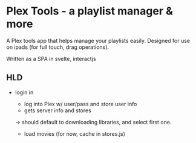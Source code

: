 # Plex Tools - a playlist manager & more

A Plex tools app that helps manage your playlists easily. Designed for use on ipads (for full touch, drag operations).

Written as a SPA in svelte, interactjs

## HLD

- login in
  - log into Plex w/ user/pass and store user info
  - gets server info and stores

  -> should default to downloading libraries, and select first one.
    - load movies (for now, cache in stores.js)

  